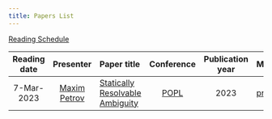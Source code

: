 ```yaml
---
title: Papers List
---
```


[Reading Schedule](/reading-schedule.md)

| Reading date  | Presenter     | Paper title                    | Conference  | Publication year  | Misc         |
|     :---:     |   :---:       |    :---                        |    :---:    |       :---:       | :---         |
| 7-Mar-2023    | [Maxim Petrov](https://github.com/mximp) | [Statically Resolvable Ambiguity](https://dl.acm.org/doi/10.1145/3571251) | [POPL](https://popl23.sigplan.org/) | 2023 | [presentation](/pdf/reading-club-review-stat-rslv-abgty.pdf) |
